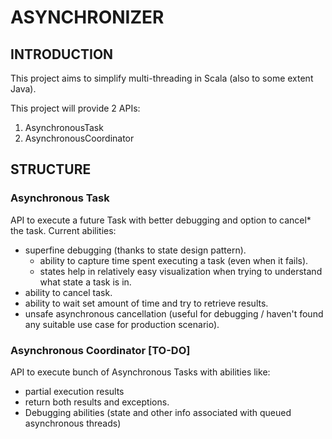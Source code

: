 # ASYNCHRONIZER
## INTRODUCTION
This project aims to simplify multi-threading in Scala (also to some extent Java).

This project will provide 2 APIs:
1. AsynchronousTask
2. AsynchronousCoordinator

## STRUCTURE
### Asynchronous Task
API to execute a future Task with better debugging and option to cancel* the task.
Current abilities:
* superfine debugging (thanks to state design pattern).
    * ability to capture time spent executing a task (even when it fails).
    * states help in relatively easy visualization when trying to understand what state a task is in.
* ability to cancel task.
* ability to wait set amount of time and try to retrieve results.
* unsafe asynchronous cancellation (useful for debugging / haven't found any suitable use case for production scenario). 

### Asynchronous Coordinator [TO-DO]
API to execute bunch of Asynchronous Tasks with abilities like: 
* partial execution results
* return both results and exceptions.
* Debugging abilities (state and other info associated with queued asynchronous threads)  
